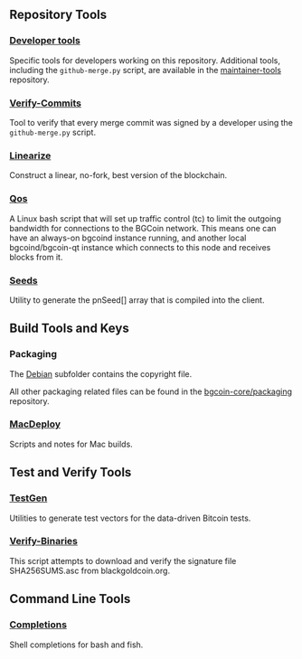 Repository Tools
---------------------

### [Developer tools](/contrib/devtools) ###
Specific tools for developers working on this repository.
Additional tools, including the `github-merge.py` script, are available in the [maintainer-tools](https://github.com/bgcoin-core/bgcoin-maintainer-tools) repository.

### [Verify-Commits](/contrib/verify-commits) ###
Tool to verify that every merge commit was signed by a developer using the `github-merge.py` script.

### [Linearize](/contrib/linearize) ###
Construct a linear, no-fork, best version of the blockchain.

### [Qos](/contrib/qos) ###

A Linux bash script that will set up traffic control (tc) to limit the outgoing bandwidth for connections to the BGCoin network. This means one can have an always-on bgcoind instance running, and another local bgcoind/bgcoin-qt instance which connects to this node and receives blocks from it.

### [Seeds](/contrib/seeds) ###
Utility to generate the pnSeed[] array that is compiled into the client.

Build Tools and Keys
---------------------

### Packaging ###
The [Debian](/contrib/debian) subfolder contains the copyright file.

All other packaging related files can be found in the [bgcoin-core/packaging](https://github.com/bgcoin-core/packaging) repository.

### [MacDeploy](/contrib/macdeploy) ###
Scripts and notes for Mac builds.

Test and Verify Tools
---------------------

### [TestGen](/contrib/testgen) ###
Utilities to generate test vectors for the data-driven Bitcoin tests.

### [Verify-Binaries](/contrib/verify-binaries) ###
This script attempts to download and verify the signature file SHA256SUMS.asc from blackgoldcoin.org.

Command Line Tools
---------------------

### [Completions](/contrib/completions) ###
Shell completions for bash and fish.
